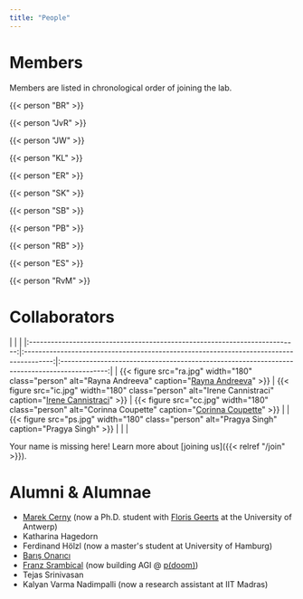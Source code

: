 ```yaml
---
title: "People"
---
```


# Members

Members are listed in chronological order of joining the lab.

{{< person "BR" >}}

{{< person "JvR" >}}

{{< person "JW" >}}

{{< person "KL" >}}

{{< person "ER" >}}

{{< person "SK" >}}

{{< person "SB" >}}

{{< person "PB" >}}

{{< person "RB" >}}

{{< person "ES" >}}

{{< person "RvM" >}}

# Collaborators

| | |
|:--------------------------------------------------------------------------:|:--------------------------------------------------------------------------------------:|:-------------------------------------------------------------------------------------------:|
| {{< figure src="ra.jpg" width="180" class="person" alt="Rayna Andreeva" caption="[Rayna Andreeva](https://rorondre.github.io)" >}} | {{< figure src="ic.jpg" width="180" class="person" alt="Irene Cannistraci" caption="[Irene Cannistraci](https://irene.cannistraci.dev)" >}} | {{< figure src="cc.jpg" width="180" class="person" alt="Corinna Coupette" caption="[Corinna Coupette](https://www.coupette.io)" >}} |
| {{< figure src="ps.jpg" width="180" class="person" alt="Pragya Singh" caption="Pragya Singh" >}} | | |

Your name is missing here! Learn more about [joining us]({{< relref "/join" >}}).

# Alumni & Alumnae

- [Marek Cerny](http://marekcerny.com) (now a Ph.D. student with [Floris Geerts](https://fgeerts.github.io/) at the University of Antwerp)
- Katharina Hagedorn
- Ferdinand Hölzl (now a master's student at University of Hamburg)
- [Barış Onarıcı](https://www.linkedin.com/in/barisonarici-a271828182845904523/)
- [Franz Srambical](https://srambical.fr/) (now building AGI @ [p(doom)](https://pdoom.org))
- Tejas Srinivasan
- Kalyan Varma Nadimpalli (now a research assistant at IIT Madras)
